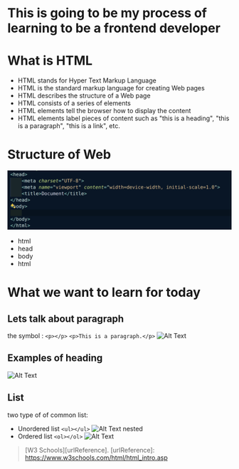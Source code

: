 # This is going to be my process of learning to be a frontend developer
# What is HTML
- HTML stands for Hyper Text Markup Language
- HTML is the standard markup language for creating Web pages
- HTML describes the structure of a Web page
- HTML consists of a series of elements
- HTML elements tell the browser how to display the content
- HTML elements label pieces of content such as "this is a heading", "this is a paragraph", "this is a link", etc.
# Structure  of Web
![Alt Text](img1.png)
- html
- head
- body
- html
# What we want to learn for today
## Lets talk about paragraph
the symbol : ```<p></p>```
```<p>This is a paragraph.</p>```
![Alt Text](paragraph.png)

## Examples of heading
![Alt Text](heading.png)

## List
two type of of common list:
- Unordered list
```<ul></ul>```
![Alt Text](ul.png)
nested 
- Ordered list
```<ol></ol>```
![Alt Text](ol.png)
> [W3 Schools][urlReference].
[urlReference]: https://www.w3schools.com/html/html_intro.asp